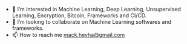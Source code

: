 - 👀 I’m interested in Machine Learning, Deep Learning, Unsupervised Learning, Encryption, Bitcoin, Frameworks and CI/CD.
- 💞️ I’m looking to collaborate on Machine Learning softwares and frameworks.
- 📫 How to reach me mack.heyha@gmail.com

<!---
macksin/macksin is a ✨ special ✨ repository because its `README.md` (this file) appears on your GitHub profile.
You can click the Preview link to take a look at your changes.
--->
